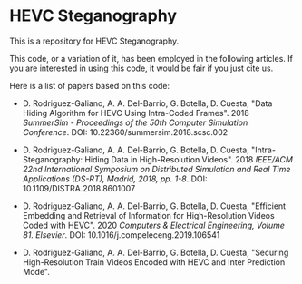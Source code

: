 # HEVC Steganography

This is a repository for HEVC Steganography.

This code, or a variation of it, has been employed in the following articles. If you are interested in using this code, it would be fair if you just cite us.

Here is a list of papers based on this code:

* D. Rodriguez-Galiano, A. A. Del-Barrio, G. Botella, D. Cuesta, "Data Hiding Algorithm for HEVC Using Intra-Coded Frames".
2018 _SummerSim - Proceedings of the 50th Computer Simulation Conference_.
DOI: 10.22360/summersim.2018.scsc.002

* D. Rodriguez-Galiano, A. A. Del-Barrio, G. Botella, D. Cuesta, "Intra-Steganography: Hiding Data in High-Resolution Videos".
2018 _IEEE/ACM 22nd International Symposium on Distributed Simulation and Real Time Applications (DS-RT), Madrid, 2018, pp. 1-8_.
DOI: 10.1109/DISTRA.2018.8601007

* D. Rodriguez-Galiano, A. A. Del-Barrio, G. Botella, D. Cuesta, "Efficient Embedding and Retrieval of Information for High-Resolution Videos Coded with HEVC".
2020 _Computers & Electrical Engineering, Volume 81. Elsevier_.
DOI: 10.1016/j.compeleceng.2019.106541

* D. Rodriguez-Galiano, A. A. Del-Barrio, G. Botella, D. Cuesta, "Securing High-Resolution Train Videos Encoded with HEVC and Inter Prediction Mode".
